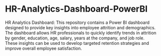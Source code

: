 # HR-Analytics-Dashboard-PowerBI
HR Analytics Dashboard: This repository contains a Power BI dashboard designed to provide key insights into employee attrition and demographics. The dashboard allows HR professionals to quickly identify trends in attrition by gender, education, age, salary, years at the company, and job role. These insights can be used to develop targeted retention strategies and improve overall employee satisfaction.
